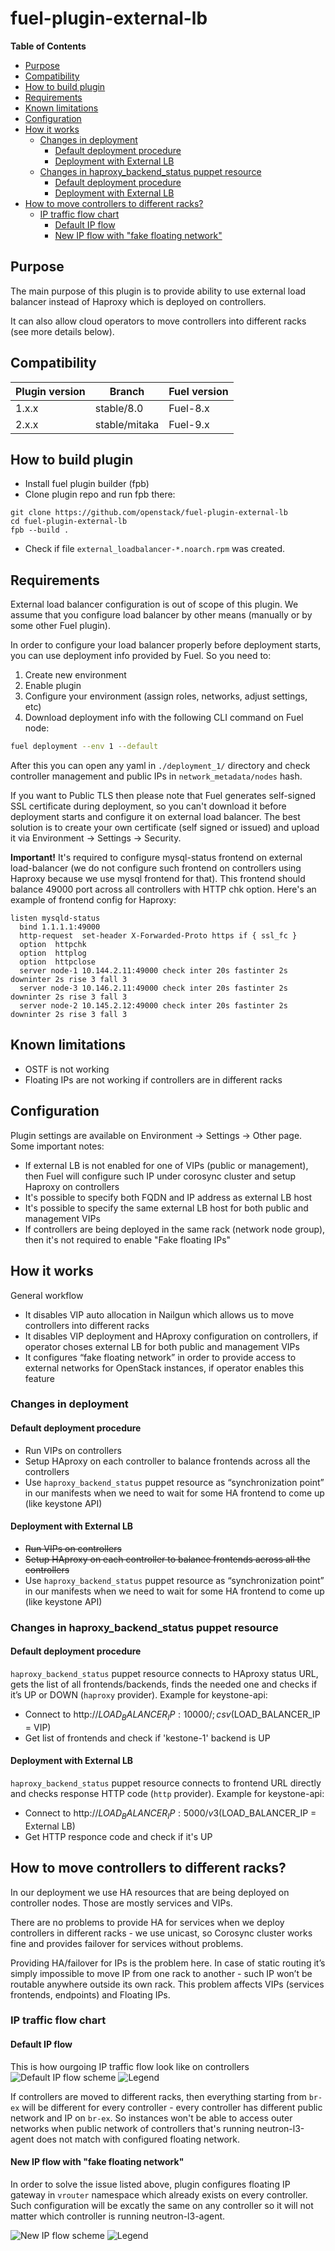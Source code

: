 fuel-plugin-external-lb
=======================

**Table of Contents**

  * [Purpose](#purpose)
  * [Compatibility](#compatibility)
  * [How to build plugin](#how-to-build-plugin)
  * [Requirements](#requirements)
  * [Known limitations](#known-limitations)
  * [Configuration](#configuration)
  * [How it works](#how-it-works)
    * [Changes in deployment](#changes-in-deployment)
      * [Default deployment procedure](#default-deployment-procedure)
      * [Deployment with External LB](#deployment-with-external-lb)
    * [Changes in haproxy_backend_status puppet resource](#changes-in-haproxy_backend_status-puppet-resource)
      * [Default deployment procedure](#default-deployment-procedure-1)
      * [Deployment with External LB](#deployment-with-external-lb-1)
  * [How to move controllers to different racks?](#how-to-move-controllers-to-different-racks)
    * [IP traffic flow chart](#ip-traffic-flow-chart)
      * [Default IP flow](#default-ip-flow)
      * [New IP flow with "fake floating network"](#new-ip-flow-with-fake-floating-network)


## Purpose
The main purpose of this plugin is to provide ability to use external load balancer instead of Haproxy which is deployed on controllers.

It can also allow cloud operators to move controllers into different racks (see more details below).

## Compatibility

| Plugin version | Branch        | Fuel version |
| -------------- | ------------- | ------------ |
| 1.x.x          | stable/8.0    | Fuel-8.x     |
| 2.x.x          | stable/mitaka | Fuel-9.x     |

## How to build plugin

* Install fuel plugin builder (fpb)
* Clone plugin repo and run fpb there:
```
git clone https://github.com/openstack/fuel-plugin-external-lb
cd fuel-plugin-external-lb
fpb --build .
```
* Check if file `external_loadbalancer-*.noarch.rpm` was created.

## Requirements
External load balancer configuration is out of scope of this plugin. We assume that you configure load balancer by other means (manually or by some other Fuel plugin).

In order to configure your load balancer properly before deployment starts, you can use deployment info provided by Fuel. So you need to:

1. Create new environment
2. Enable plugin
3. Configure your environment (assign roles, networks, adjust settings, etc)
4. Download deployment info with the following CLI command on Fuel node:
```bash
fuel deployment --env 1 --default
```
After this you can open any yaml in `./deployment_1/` directory and check controller management and public IPs in `network_metadata/nodes` hash.

If you want to Public TLS then please note that Fuel generates self-signed SSL certificate during deployment, so you can't download it before deployment starts and configure it on external load balancer. The best solution is to create your own certificate (self signed or issued) and upload it via Environment -> Settings -> Security.

**Important!** It's required to configure mysql-status frontend on external load-balancer (we do not configure such frontend on controllers using Haproxy because we use mysql frontend for that). This frontend should balance 49000 port across all controllers with HTTP chk option. Here's an example of frontend config for Haproxy:

```
listen mysqld-status
  bind 1.1.1.1:49000
  http-request  set-header X-Forwarded-Proto https if { ssl_fc }
  option  httpchk
  option  httplog
  option  httpclose
  server node-1 10.144.2.11:49000 check inter 20s fastinter 2s downinter 2s rise 3 fall 3
  server node-3 10.146.2.11:49000 check inter 20s fastinter 2s downinter 2s rise 3 fall 3
  server node-2 10.145.2.12:49000 check inter 20s fastinter 2s downinter 2s rise 3 fall 3
```

## Known limitations
* OSTF is not working
* Floating IPs are not working if controllers are in different racks

## Configuration
Plugin settings are available on Environment -> Settings -> Other page. Some important notes:
* If external LB is not enabled for one of VIPs (public or management), then Fuel will configure such IP under corosync cluster and setup Haproxy on controllers
* It's possible to specify both FQDN and IP address as external LB host
* It's possible to specify the same external LB host for both public and management VIPs
* If controllers are being deployed in the same rack (network node group), then it's not required to enable "Fake floating IPs"

## How it works
General workflow
* It disables VIP auto allocation in Nailgun which allows us to move controllers into different racks
* It disables VIP deployment and HAproxy configuration on controllers, if operator choses external LB for both public and management VIPs
* It configures “fake floating network” in order to provide access to external networks for OpenStack instances, if operator enables this feature

### Changes in deployment
#### Default deployment procedure
* Run VIPs on controllers
* Setup HAproxy on each controller to balance frontends across all the controllers
* Use `haproxy_backend_status` puppet resource as “synchronization point” in our manifests when we need to wait for some HA frontend to come up (like keystone API)

#### Deployment with External LB
* ~~Run VIPs on controllers~~
* ~~Setup HAproxy on each controller to balance frontends across all the controllers~~
* Use `haproxy_backend_status` puppet resource as “synchronization point” in our manifests when we need to wait for some HA frontend to come up (like keystone API)

### Changes in haproxy_backend_status puppet resource

#### Default deployment procedure
`haproxy_backend_status` puppet resource connects to HAproxy status URL, gets the list of all frontends/backends, finds the needed one and checks if it’s UP or DOWN (`haproxy` provider). Example for keystone-api:

* Connect to http://$LOAD_BALANCER_IP:10000/;csv   ($LOAD_BALANCER_IP = VIP)
* Get list of frontends and check if 'kestone-1' backend is UP

#### Deployment with External LB
`haproxy_backend_status` puppet resource connects to frontend URL directly and checks response HTTP code (`http` provider). Example for keystone-api:

* Connect to http://$LOAD_BALANCER_IP:5000/v3      ($LOAD_BALANCER_IP = External LB)
* Get HTTP responce code and check if it's UP

## How to move controllers to different racks?
In our deployment we use HA resources that are being deployed on controller nodes. Those are mostly services and VIPs.

There are no problems to provide HA for services when we deploy controllers in different racks - we use unicast, so Corosync cluster works fine and provides failover for services without problems.

Providing HA/failover for IPs is the problem here. In case of static routing it’s simply impossible to move IP from one rack to another - such IP won’t be routable anywhere outside its own rack. This problem affects VIPs (services frontends, endpoints) and Floating IPs.

### IP traffic flow chart

#### Default IP flow
This is how ourgoing IP traffic flow look like on controllers
![Default IP flow scheme](doc/default-traffic.png)
![Legend](doc/legend.png)

If controllers are moved to different racks, then everything starting from `br-ex` will be different for every controller - every controller has different public network and IP on `br-ex`. So instances won't be able to access outer networks when public network of controllers that's running neutron-l3-agent does not match with configured floating network.

#### New IP flow with "fake floating network"
In order to solve the issue listed above, plugin configures floating IP gateway in `vrouter` namespace which already exists on every controller. Such configuration will be excatly the same on any controller so it will not matter which controller is running neutron-l3-agent.

![New IP flow scheme](doc/new-traffic.png)
![Legend](doc/legend.png)
